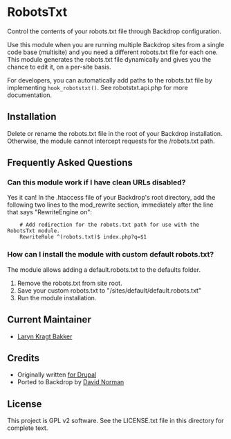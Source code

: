 RobotsTxt
=========

Control the contents of your robots.txt file through Backdrop configuration.

Use this module when you are running multiple Backdrop sites from a single code
base (multisite) and you need a different robots.txt file for each one. This
module generates the robots.txt file dynamically and gives you the chance to
edit it, on a per-site basis.

For developers, you can automatically add paths to the robots.txt file by
implementing `hook_robotstxt()`. See robotstxt.api.php for more documentation.


Installation
------------

Delete or rename the robots.txt file in the root of your Backdrop installation.
Otherwise, the module cannot intercept requests for the /robots.txt path.

Frequently Asked Questions
--------------------------

### Can this module work if I have clean URLs disabled?

Yes it can! In the .htaccess file of your Backdrop's root directory, add the
following two lines to the mod_rewrite section, immediately after the line that
says "RewriteEngine on":

```
    # Add redirection for the robots.txt path for use with the RobotsTxt module.
    RewriteRule ^(robots.txt)$ index.php?q=$1
```

### How can I install the module with custom default robots.txt?

The module allows adding a default.robots.txt to the defaults folder.

1. Remove the robots.txt from site root.
2. Save your custom robots.txt to "/sites/default/default.robots.txt"
3. Run the module installation.

Current Maintainer
------------------

- [Laryn Kragt Bakker](https://github.com/laryn)

Credits
-------

- Originally written [for Drupal](https://www.drupal.org/project/robotstxt)
- Ported to Backdrop by [David Norman](https://github.com/deekayen)

License
-------

This project is GPL v2 software. See the LICENSE.txt file in this directory for
complete text.
